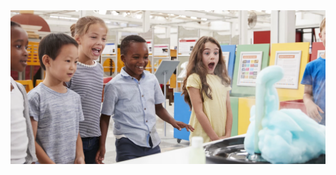 


<img alt="Logo" src="https://raw.githubusercontent.com/TheCodingRocket/Starfield/main/images/kaget.webp"/>
